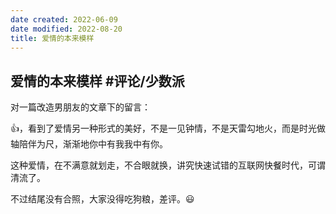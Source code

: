 ```yaml
---
date created: 2022-06-09
date modified: 2022-08-20
title: 爱情的本来模样
---
```


## 爱情的本来模样 #评论/少数派

对一篇改造男朋友的文章下的留言：

👍，看到了爱情另一种形式的美好，不是一见钟情，不是天雷勾地火，而是时光做轴陪伴为尺，渐渐地你中有我我中有你。

这种爱情，在不满意就划走，不合眼就换，讲究快速试错的互联网快餐时代，可谓清流了。

不过结尾没有合照，大家没得吃狗粮，差评。😃
